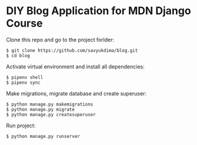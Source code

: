 # DIY Blog Application for MDN Django Course
Clone this repo and go to the project forlder:
```
$ git clone https://github.com/savyukdima/blog.git
$ cd blog
```

Activate virtual environment and install all dependencies:
```
$ pipenv shell
$ pipenv sync
```
Make migrations, migrate database and create superuser:
```
$ python manage.py makemigrations
$ python manage.py migrate
$ python manage.py createsuperuser
```
Run project:
```
$ python manage.py runserver
```
